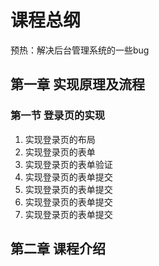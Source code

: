 # 课程总纲
预热：解决后台管理系统的一些bug

## 第一章 实现原理及流程
### 第一节 登录页的实现
  1. 实现登录页的布局
  2. 实现登录页的表单
  3. 实现登录页的表单验证
  4. 实现登录页的表单提交
  5. 实现登录页的表单提交
  6. 实现登录页的表单提交
  7. 实现登录页的表单提交

## 第二章 课程介绍

